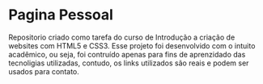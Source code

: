# Pagina Pessoal

Repositorio criado como tarefa do curso de Introdução a criação de websites com HTML5 e CSS3. Esse projeto foi desenvolvido com o intuito acadêmico, ou seja, foi contruído apenas para fins de aprenzidado das tecnoligias utilizadas, contudo, os links utilizados são reais e podem ser usados para contato.
